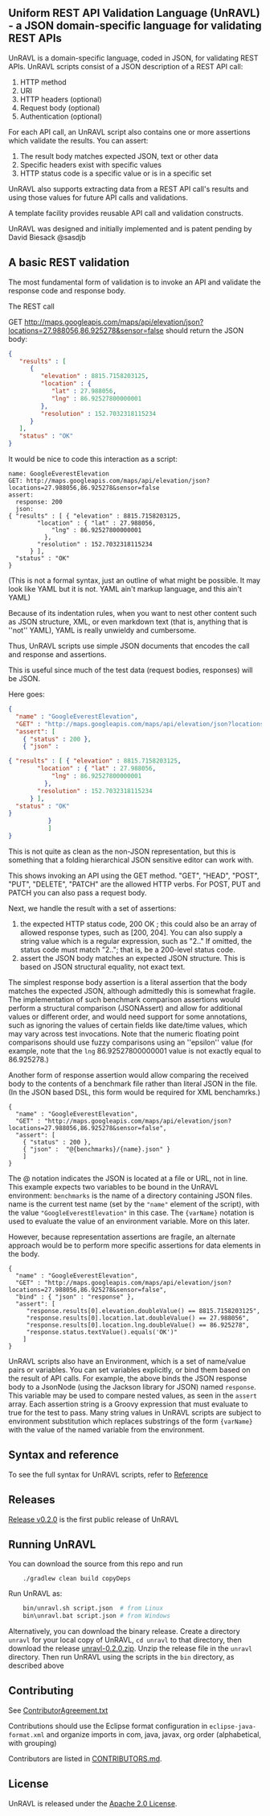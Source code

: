 ## Uniform REST API Validation Language (UnRAVL) - a JSON domain-specific language for validating REST APIs

UnRAVL is a domain-specific language, coded in JSON, for validating REST APIs.
UnRAVL scripts consist of a JSON description of a REST API call:

1. HTTP method
1. URI
1. HTTP headers (optional)
1. Request body (optional)
1. Authentication (optional)

For each API call, an UnRAVL script also contains one or more
assertions which validate the results. You can assert:

1. The result body matches expected JSON, text or other data
1. Specific headers exist with specific values
1. HTTP status code is a specific value or is in a specific set

UnRAVL also supports extracting data from a REST API call's results
and using those values for future API calls and validations.

A template facility provides reusable API call and validation constructs.

UnRAVL was designed and initially implemented and is patent pending by David Biesack @sasdjb

## A basic REST validation

The most fundamental form of validation is to invoke an API and
validate the response code and response body.

The REST call

 GET  http://maps.googleapis.com/maps/api/elevation/json?locations=27.988056,86.925278&sensor=false
should return the JSON body:
```JSON
{
   "results" : [
      {
         "elevation" : 8815.7158203125,
         "location" : {
            "lat" : 27.988056,
            "lng" : 86.92527800000001
         },
         "resolution" : 152.7032318115234
      }
   ],
   "status" : "OK"
}
```

It would be nice to code this interaction as a script:

```
name: GoogleEverestElevation
GET: http://maps.googleapis.com/maps/api/elevation/json?locations=27.988056,86.925278&sensor=false
assert:
  response: 200
  json:
{ "results" : [ { "elevation" : 8815.7158203125,
        "location" : { "lat" : 27.988056,
            "lng" : 86.92527800000001
          },
        "resolution" : 152.7032318115234
      } ],
  "status" : "OK"
}
```

(This is not a formal syntax, just an outline of what might be possible.
It may look like YAML but it is not. YAML ain't markup language, and this ain't YAML)

Because of its indentation rules, when you want
to nest other content such as JSON structure, XML, or even markdown text
(that is, anything that is ''not'' YAML),
YAML is really unwieldy and cumbersome.

Thus, UnRAVL scripts use simple JSON documents
that encodes the call and response and assertions.

This is useful since much of the test data (request bodies, responses)
will be JSON.

Here goes:

```JSON
{
  "name" : "GoogleEverestElevation",
  "GET" : "http://maps.googleapis.com/maps/api/elevation/json?locations=27.988056,86.925278&sensor=false",
  "assert": [
    { "status" : 200 },
    { "json" :

{ "results" : [ { "elevation" : 8815.7158203125,
        "location" : { "lat" : 27.988056,
            "lng" : 86.92527800000001
          },
        "resolution" : 152.7032318115234
      } ],
  "status" : "OK"
}
           }
           ]
}
```

This is not quite as clean as the non-JSON representation, but this is
something that a folding hierarchical JSON sensitive editor can work
with.

This shows invoking an API using the GET method. "GET", "HEAD", "POST", "PUT", "DELETE", "PATCH" are the allowed HTTP verbs. For POST, PUT and PATCH you can also pass a request body.

Next, we handle the result with a set of assertions:

1. the expected HTTP status code, 200 OK ; this could also be an array of allowed response types, such as [200, 204]. You can also supply a string value which is a regular expression, such as "2.." If omitted, the status code must match "2.."; that is, be a 200-level status code.
1. assert the JSON body matches an expected JSON structure. This is based on JSON structural equality, not exact text.

The simplest response body assertion is a literal assertion that the body matches the expected JSON,
although admittedly this is somewhat fragile.
The implementation of such benchmark comparison assertions would perform a structural comparison
(JSONAssert) and allow for additional values or different order, and would
need support for some annotations, such as ignoring the values of certain fields
like date/time values, which may vary across test invocations.
Note that the numeric floating point comparisons should use fuzzy comparisons using an ''epsilon'' value
(for example, note that the <code>lng</code> 86.92527800000001 value is not exactly equal to
86.925278.)

Another form of response assertion would allow comparing the received body to the contents of a benchmark file
rather than literal JSON in the file.
(In the JSON based DSL, this form would be required for XML benchamrks.)

```
{
  "name" : "GoogleEverestElevation",
  "GET" : "http://maps.googleapis.com/maps/api/elevation/json?locations=27.988056,86.925278&sensor=false",
  "assert": [
    { "status" : 200 },
    { "json" :  "@{benchmarks}/{name}.json" }
    ]
}
```

The @ notation indicates the JSON is located at a file or URL, not in line.
This example expects two variables to be bound in the UnRAVL environment:
<code>benchmarks</code> is the name of a directory containing JSON files.
name is the current test name (set by the <code>"name"</code> element of the script),
with the value <code>"GoogleEverestElevation"</code> in this case. The
<code>{varName}</code> notation is used to evaluate the value of an environment
variable. More on this later.

However, because representation assertions are fragile,
an alternate approach would be to perform more specific assertions for data elements in the body.

```
{
  "name" : "GoogleEverestElevation",
  "GET" : "http://maps.googleapis.com/maps/api/elevation/json?locations=27.988056,86.925278&sensor=false",
  "bind" : { "json" : "response" },
  "assert": [
     "response.results[0].elevation.doubleValue() == 8815.7158203125",
     "response.results[0].location.lat.doubleValue() == 27.988056",
     "response.results[0].location.lng.doubleValue() == 86.925278",
     "response.status.textValue().equals('OK')"
    ]
}
```

UnRAVL scripts also have an Environment, which is a set of name/value pairs or variables.
You can set variables explicitly, or bind them based on the result of API calls.
For example, the above binds the JSON response body to a JsonNode (using the Jackson
library for JSON) named <code>response</code>. This variable may be used to compare nested
values, as seen in the <code>assert</code> array. Each assertion string is a Groovy
expression that must evaluate to true for the test to pass.
Many string values in UnRAVL scripts are subject to environment substitution
which replaces substrings of the form <code>{varName}</code> with the value
of the named variable from the environment.

## Syntax and reference

To see the full syntax for UnRAVL scripts, refer to [Reference](doc/Reference.md)

## Releases

[Release v0.2.0](https://github.com/sassoftware/unravl/releases/tag/v0.2.0) is the first public release of UnRAVL

## Running UnRAVL

You can download the source from this repo and run
```
    ./gradlew clean build copyDeps
```
Run UnRAVL as:
```bash
    bin/unravl.sh script.json  # from Linux
    bin\unravl.bat script.json # from Windows
```

Alternatively, you can download the binary release.
Create a directory `unravl` for your local copy of UnRAVL, `cd unravl` to that directory,
then download the release [unravl-0.2.0.zip](https://github.com/sassoftware/unravl/releases/download/v0.2.0/unravl-0.2.0.zip). Unzip the release file in the `unravl` directory.
Then run UnRAVL using the scripts in the `bin` directory, as described above

## Contributing

See [ContributorAgreement.txt](ContributorAgreement.txt)

Contributions should use the Eclipse format configuration in `eclipse-java-format.xml`
and organize imports in com, java, javax, org order (alphabetical, with grouping)

Contributors are listed in [CONTRIBUTORS.md](CONTRIBUTORS.md).

## License

UnRAVL is released under the [Apache 2.0 License](LICENSE).

